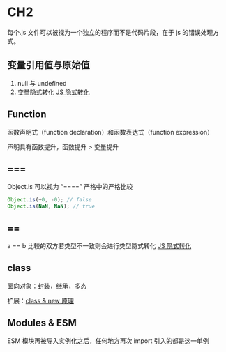 # CH2

每个.js 文件可以被视为一个独立的程序而不是代码片段，在于 js 的错误处理方式。

## 变量引用值与原始值

1. null 与 undefined
2. 变量隐式转化 <a href="https://github.com/nzreal/learning_summary/blob/master/JS/js%E9%9A%90%E5%BC%8F%E8%BD%AC%E5%8C%96.md">JS 隐式转化</a>

## Function

函数声明式（function declaration）和函数表达式（function expression）

声明具有函数提升，函数提升 > 变量提升

## ===

Object.is 可以视为 “====” 严格中的严格比较

```js
Object.is(+0, -0); // false
Object.is(NaN, NaN); // true
```

## ==

a == b 比较的双方若类型不一致则会进行类型隐式转化
<a href="https://github.com/nzreal/learning_summary/blob/master/JS/js%E9%9A%90%E5%BC%8F%E8%BD%AC%E5%8C%96.md">JS 隐式转化</a>

## class

面向对象：封装，继承，多态

扩展：<a href="https://github.com/nzreal/learning_summary/blob/master/JS/class%2C%20new%E6%93%8D%E4%BD%9C%E7%AC%A6.md">class & new 原理</a>

## Modules & ESM

ESM 模块再被导入实例化之后，任何地方再次 import 引入的都是这一单例
